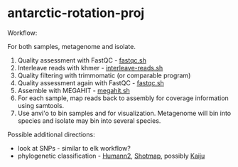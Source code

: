 # antarctic-rotation-proj
Workflow:

For both samples, metagenome and isolate.

1. Quality assessment with FastQC - [fastqc.sh](https://github.com/jessicamizzi/antarctic-rotation-proj/blob/master/fastqc.sh)
2. Interleave reads with khmer - [interleave-reads.sh](https://github.com/jessicamizzi/antarctic-rotation-proj/blob/master/interleave-reads.sh)
2. Quality filtering with trimmomatic (or comparable program)
3. Quality assessment again with FastQC - [fastqc.sh](https://github.com/jessicamizzi/antarctic-rotation-proj/blob/master/fastqc.sh)
4. Assemble with MEGAHIT - [megahit.sh](https://github.com/jessicamizzi/antarctic-rotation-proj/blob/master/megahit.sh)
5. For each sample, map reads back to assembly for coverage information using samtools.
6. Use anvi'o to bin samples and for visualization. Metagenome will bin into species and isolate may bin into several species.

Possible additional directions:
* look at SNPs - similar to elk workflow?
* phylogenetic classification - [Humann2](http://huttenhower.sph.harvard.edu/humann2), [Shotmap](https://github.com/sharpton/shotmap), possibly [Kaiju](http://kaiju.binf.ku.dk/)
